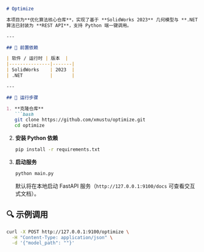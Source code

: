```markdown
# Optimize

本项目为**优化算法核心仓库**，实现了基于 **SolidWorks 2023** 几何模型与 **.NET 8.0** 运行时的联合优化流程。  
算法已封装为 **REST API**，支持 Python 端一键调用。

---

## 📌 前置依赖

| 软件 / 运行时 | 版本  |
|---------------|-------|
| SolidWorks    | 2023  | 
| .NET          |       |

---

## 🚀 运行步骤

1. **克隆仓库**
   ```bash
   git clone https://github.com/xmustu/optimize.git
   cd optimize
   ```

2. **安装 Python 依赖**
   ```bash
   pip install -r requirements.txt
   ```

3. **启动服务**
   ```bash
   python main.py
   ```
   默认将在本地启动 FastAPI 服务（`http://127.0.0.1:9100/docs` 可查看交互式文档）。



## 🔍 示例调用

```bash
curl -X POST http://127.0.0.1:9100/optimize \
  -H "Content-Type: application/json" \
  -d '{"model_path": ""}'
```

